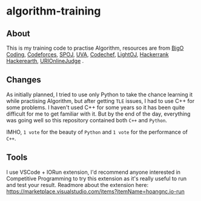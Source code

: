 # algorithm-training
## About
This is my training code to practise Algorithm, resources are from [BigO Coding](http://bigocoding.com/ "BigO Coding"), [Codeforces](http://codeforces.com/ "Codeforces"), [SPOJ](https://www.spoj.com/ "SPOJ"), [UVA](https://uva.onlinejudge.org/ "UVA"), [Codechef](https://www.codechef.com/ "Codechef"), [LightOJ](http://lightoj.com "LightOJ"), [Hackerrank](https://hackerrank.com "Hackerrank") [Hackerearth](https://hackerearth.com "Hackerearth"), [URIOnlineJudge](https://www.urionlinejudge.com.br/judge/en "URIOnlineJudge")  .

## Changes
As initially planned, I tried to use only Python to take the chance learning it while practising Algorithm, but after getting `TLE` issues, I had to use C++ for some problems. I haven't used C++ for some years so it has been quite difficult for me to get familiar with it. But by the end of the day, everything was going well so this repository contained both `C++` and `Python`.

IMHO, `1 vote` for the beauty of `Python` and `1 vote` for the performance of `C++`.

## Tools
I use VSCode + IORun extension, I'd recommend anyone interested in Competitive Programming to try this extension as it's really useful to run and test your result. Readmore about the extension here: https://marketplace.visualstudio.com/items?itemName=hoangnc.io-run
